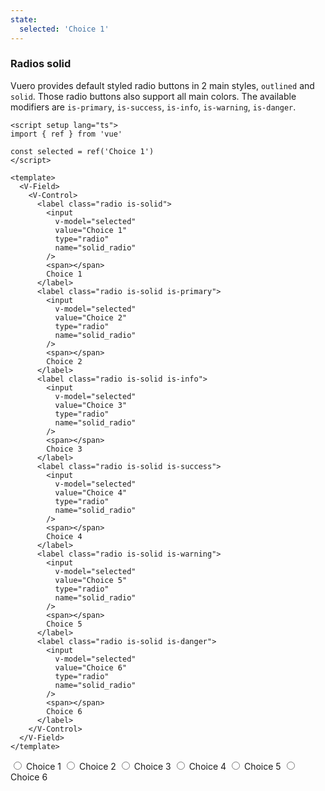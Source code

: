 ```yaml
---
state:
  selected: 'Choice 1'
---
```


### Radios solid

Vuero provides default styled radio buttons in 2 main styles,
`outlined` and `solid`. Those radio buttons also support all main colors.
The available modifiers are `is-primary`, `is-success`, `is-info`,
`is-warning`, `is-danger`.

<!--code-->

```vue
<script setup lang="ts">
import { ref } from 'vue'

const selected = ref('Choice 1')
</script>

<template>
  <V-Field>
    <V-Control>
      <label class="radio is-solid">
        <input
          v-model="selected"
          value="Choice 1"
          type="radio"
          name="solid_radio"
        />
        <span></span>
        Choice 1
      </label>
      <label class="radio is-solid is-primary">
        <input
          v-model="selected"
          value="Choice 2"
          type="radio"
          name="solid_radio"
        />
        <span></span>
        Choice 2
      </label>
      <label class="radio is-solid is-info">
        <input
          v-model="selected"
          value="Choice 3"
          type="radio"
          name="solid_radio"
        />
        <span></span>
        Choice 3
      </label>
      <label class="radio is-solid is-success">
        <input
          v-model="selected"
          value="Choice 4"
          type="radio"
          name="solid_radio"
        />
        <span></span>
        Choice 4
      </label>
      <label class="radio is-solid is-warning">
        <input
          v-model="selected"
          value="Choice 5"
          type="radio"
          name="solid_radio"
        />
        <span></span>
        Choice 5
      </label>
      <label class="radio is-solid is-danger">
        <input
          v-model="selected"
          value="Choice 6"
          type="radio"
          name="solid_radio"
        />
        <span></span>
        Choice 6
      </label>
    </V-Control>
  </V-Field>
</template>
```

<!--/code-->

<!--example-->

<V-Field>
  <V-Control>
    <label class="radio is-solid">
      <input
        v-model="frontmatter.state.selected"
        value="Choice 1"
        type="radio"
        name="solid_radio"
      />
      <span></span>
      Choice 1
    </label>
    <label class="radio is-solid is-primary">
      <input
        v-model="frontmatter.state.selected"
        value="Choice 2"
        type="radio"
        name="solid_radio"
      />
      <span></span>
      Choice 2
    </label>
    <label class="radio is-solid is-info">
      <input
        v-model="frontmatter.state.selected"
        value="Choice 3"
        type="radio"
        name="solid_radio"
      />
      <span></span>
      Choice 3
    </label>
    <label class="radio is-solid is-success">
      <input
        v-model="frontmatter.state.selected"
        value="Choice 4"
        type="radio"
        name="solid_radio"
      />
      <span></span>
      Choice 4
    </label>
    <label class="radio is-solid is-warning">
      <input
        v-model="frontmatter.state.selected"
        value="Choice 5"
        type="radio"
        name="solid_radio"
      />
      <span></span>
      Choice 5
    </label>
    <label class="radio is-solid is-danger">
      <input
        v-model="frontmatter.state.selected"
        value="Choice 6"
        type="radio"
        name="solid_radio"
      />
      <span></span>
      Choice 6
    </label>
  </V-Control>
</V-Field>

<!--/example-->
